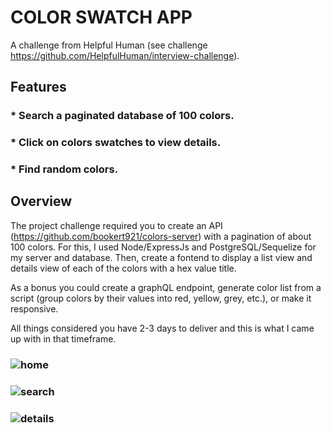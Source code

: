 # COLOR SWATCH APP

A challenge from Helpful Human (see challenge https://github.com/HelpfulHuman/interview-challenge).

## Features

### \* Search a paginated database of 100 colors.

### \* Click on colors swatches to view details.

### \* Find random colors.

## Overview

The project challenge required you to create an API (https://github.com/bookert921/colors-server) with a pagination of about 100 colors. For this, I used Node/ExpressJs and PostgreSQL/Sequelize for my server and database. Then, create a fontend to display a list view and details view of each of the colors with a hex value title.

As a bonus you could create a graphQL endpoint, generate color list from a script (group colors by their values into red, yellow, grey, etc.), or make it responsive.

All things considered you have 2-3 days to deliver and this is what I came up with in that timeframe.

### ![home](./home.png)

### ![search](./search.png)

### ![details](./details.png)
